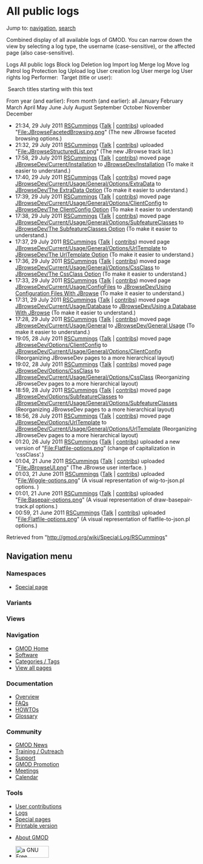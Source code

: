 <div id="mw-page-base" class="noprint">

</div>

<div id="mw-head-base" class="noprint">

</div>

<div id="content" class="mw-body" role="main">

<span id="top"></span>

<div id="mw-js-message" style="display:none;">

</div>



# <span dir="auto">All public logs</span>

<div id="bodyContent">

<div id="contentSub">

</div>

<div id="jump-to-nav" class="mw-jump">

Jump to: [navigation](#mw-navigation), [search](#p-search)

</div>

<div id="mw-content-text">

Combined display of all available logs of GMOD. You can narrow down the
view by selecting a log type, the username (case-sensitive), or the
affected page (also case-sensitive).

Logs All public logs Block log Deletion log Import log Merge log Move
log Patrol log Protection log Upload log User creation log User merge
log User rights log <span style="white-space: nowrap">Performer: </span>
<span style="white-space: nowrap">Target (title or user): </span>

 Search titles starting with this text

From year (and earlier): From month (and earlier): all January February
March April May June July August September October November December

- 21:34, 29 July 2011
  <a href="/wiki/User:RSCummings" class="mw-userlink"
  title="User:RSCummings">RSCummings</a>
  <span class="mw-usertoollinks">([Talk](/wiki/User_talk:RSCummings "User talk:RSCummings")
  \|
  [contribs](/wiki/Special:Contributions/RSCummings "Special:Contributions/RSCummings"))</span>
  uploaded
  "[File:JBrowseFacetedBrowsing.png](/wiki/File:JBrowseFacetedBrowsing.png "File:JBrowseFacetedBrowsing.png")"
  <span class="comment">(The new JBrowse faceted browsing
  options.)</span>
- 21:32, 29 July 2011
  <a href="/wiki/User:RSCummings" class="mw-userlink"
  title="User:RSCummings">RSCummings</a>
  <span class="mw-usertoollinks">([Talk](/wiki/User_talk:RSCummings "User talk:RSCummings")
  \|
  [contribs](/wiki/Special:Contributions/RSCummings "Special:Contributions/RSCummings"))</span>
  uploaded
  "[File:JBrowseStructuredList.png](/wiki/File:JBrowseStructuredList.png "File:JBrowseStructuredList.png")"
  <span class="comment">(The new JBrowse track list.)</span>
- 17:58, 29 July 2011
  <a href="/wiki/User:RSCummings" class="mw-userlink"
  title="User:RSCummings">RSCummings</a>
  <span class="mw-usertoollinks">([Talk](/wiki/User_talk:RSCummings "User talk:RSCummings")
  \|
  [contribs](/wiki/Special:Contributions/RSCummings "Special:Contributions/RSCummings"))</span>
  moved page <a
  href="/mediawiki/index.php?title=JBrowseDev/Current/Installation&amp;redirect=no"
  class="mw-redirect"
  title="JBrowseDev/Current/Installation">JBrowseDev/Current/Installation</a>
  to <a href="/wiki/JBrowseDev/Installation" class="mw-redirect"
  title="JBrowseDev/Installation">JBrowseDev/Installation</a>
  <span class="comment">(To make it easier to understand.)</span>
- 17:40, 29 July 2011
  <a href="/wiki/User:RSCummings" class="mw-userlink"
  title="User:RSCummings">RSCummings</a>
  <span class="mw-usertoollinks">([Talk](/wiki/User_talk:RSCummings "User talk:RSCummings")
  \|
  [contribs](/wiki/Special:Contributions/RSCummings "Special:Contributions/RSCummings"))</span>
  moved page <a
  href="/mediawiki/index.php?title=JBrowseDev/Current/Usage/General/Options/ExtraData&amp;redirect=no"
  class="mw-redirect"
  title="JBrowseDev/Current/Usage/General/Options/ExtraData">JBrowseDev/Current/Usage/General/Options/ExtraData</a>
  to [JBrowseDev/The ExtraData
  Option](/wiki/JBrowseDev/The_ExtraData_Option "JBrowseDev/The ExtraData Option")
  <span class="comment">(To make it easier to understand.)</span>
- 17:39, 29 July 2011
  <a href="/wiki/User:RSCummings" class="mw-userlink"
  title="User:RSCummings">RSCummings</a>
  <span class="mw-usertoollinks">([Talk](/wiki/User_talk:RSCummings "User talk:RSCummings")
  \|
  [contribs](/wiki/Special:Contributions/RSCummings "Special:Contributions/RSCummings"))</span>
  moved page <a
  href="/mediawiki/index.php?title=JBrowseDev/Current/Usage/General/Options/ClientConfig&amp;redirect=no"
  class="mw-redirect"
  title="JBrowseDev/Current/Usage/General/Options/ClientConfig">JBrowseDev/Current/Usage/General/Options/ClientConfig</a>
  to [JBrowseDev/The ClientConfig
  Option](/wiki/JBrowseDev/The_ClientConfig_Option "JBrowseDev/The ClientConfig Option")
  <span class="comment">(To make it easier to understand)</span>
- 17:38, 29 July 2011
  <a href="/wiki/User:RSCummings" class="mw-userlink"
  title="User:RSCummings">RSCummings</a>
  <span class="mw-usertoollinks">([Talk](/wiki/User_talk:RSCummings "User talk:RSCummings")
  \|
  [contribs](/wiki/Special:Contributions/RSCummings "Special:Contributions/RSCummings"))</span>
  moved page <a
  href="/mediawiki/index.php?title=JBrowseDev/Current/Usage/General/Options/SubfeatureClasses&amp;redirect=no"
  class="mw-redirect"
  title="JBrowseDev/Current/Usage/General/Options/SubfeatureClasses">JBrowseDev/Current/Usage/General/Options/SubfeatureClasses</a>
  to [JBrowseDev/The SubfeatureClasses
  Option](/wiki/JBrowseDev/The_SubfeatureClasses_Option "JBrowseDev/The SubfeatureClasses Option")
  <span class="comment">(To make it easier to understand.)</span>
- 17:37, 29 July 2011
  <a href="/wiki/User:RSCummings" class="mw-userlink"
  title="User:RSCummings">RSCummings</a>
  <span class="mw-usertoollinks">([Talk](/wiki/User_talk:RSCummings "User talk:RSCummings")
  \|
  [contribs](/wiki/Special:Contributions/RSCummings "Special:Contributions/RSCummings"))</span>
  moved page <a
  href="/mediawiki/index.php?title=JBrowseDev/Current/Usage/General/Options/UrlTemplate&amp;redirect=no"
  class="mw-redirect"
  title="JBrowseDev/Current/Usage/General/Options/UrlTemplate">JBrowseDev/Current/Usage/General/Options/UrlTemplate</a>
  to [JBrowseDev/The UrlTemplate
  Option](/wiki/JBrowseDev/The_UrlTemplate_Option "JBrowseDev/The UrlTemplate Option")
  <span class="comment">(To make it easier to understand.)</span>
- 17:36, 29 July 2011
  <a href="/wiki/User:RSCummings" class="mw-userlink"
  title="User:RSCummings">RSCummings</a>
  <span class="mw-usertoollinks">([Talk](/wiki/User_talk:RSCummings "User talk:RSCummings")
  \|
  [contribs](/wiki/Special:Contributions/RSCummings "Special:Contributions/RSCummings"))</span>
  moved page <a
  href="/mediawiki/index.php?title=JBrowseDev/Current/Usage/General/Options/CssClass&amp;redirect=no"
  class="mw-redirect"
  title="JBrowseDev/Current/Usage/General/Options/CssClass">JBrowseDev/Current/Usage/General/Options/CssClass</a>
  to [JBrowseDev/The CssClass
  Option](/wiki/JBrowseDev/The_CssClass_Option "JBrowseDev/The CssClass Option")
  <span class="comment">(To make it easier to understand.)</span>
- 17:33, 29 July 2011
  <a href="/wiki/User:RSCummings" class="mw-userlink"
  title="User:RSCummings">RSCummings</a>
  <span class="mw-usertoollinks">([Talk](/wiki/User_talk:RSCummings "User talk:RSCummings")
  \|
  [contribs](/wiki/Special:Contributions/RSCummings "Special:Contributions/RSCummings"))</span>
  moved page <a
  href="/mediawiki/index.php?title=JBrowseDev/Current/Usage/ConfigFiles&amp;redirect=no"
  class="mw-redirect"
  title="JBrowseDev/Current/Usage/ConfigFiles">JBrowseDev/Current/Usage/ConfigFiles</a>
  to <a href="/wiki/JBrowseDev/Using_Configuration_Files_With_JBrowse"
  class="mw-redirect"
  title="JBrowseDev/Using Configuration Files With JBrowse">JBrowseDev/Using
  Configuration Files With JBrowse</a> <span class="comment">(To make it
  easier to understand.)</span>
- 17:31, 29 July 2011
  <a href="/wiki/User:RSCummings" class="mw-userlink"
  title="User:RSCummings">RSCummings</a>
  <span class="mw-usertoollinks">([Talk](/wiki/User_talk:RSCummings "User talk:RSCummings")
  \|
  [contribs](/wiki/Special:Contributions/RSCummings "Special:Contributions/RSCummings"))</span>
  moved page <a
  href="/mediawiki/index.php?title=JBrowseDev/Current/Usage/Database&amp;redirect=no"
  class="mw-redirect"
  title="JBrowseDev/Current/Usage/Database">JBrowseDev/Current/Usage/Database</a>
  to <a href="/wiki/JBrowseDev/Using_a_Database_With_JBrowse"
  class="mw-redirect"
  title="JBrowseDev/Using a Database With JBrowse">JBrowseDev/Using a
  Database With JBrowse</a> <span class="comment">(To make it easier to
  understand.)</span>
- 17:28, 29 July 2011
  <a href="/wiki/User:RSCummings" class="mw-userlink"
  title="User:RSCummings">RSCummings</a>
  <span class="mw-usertoollinks">([Talk](/wiki/User_talk:RSCummings "User talk:RSCummings")
  \|
  [contribs](/wiki/Special:Contributions/RSCummings "Special:Contributions/RSCummings"))</span>
  moved page <a
  href="/mediawiki/index.php?title=JBrowseDev/Current/Usage/General&amp;redirect=no"
  class="mw-redirect"
  title="JBrowseDev/Current/Usage/General">JBrowseDev/Current/Usage/General</a>
  to <a href="/wiki/JBrowseDev/General_Usage" class="mw-redirect"
  title="JBrowseDev/General Usage">JBrowseDev/General Usage</a>
  <span class="comment">(To make it easier to understand.)</span>
- 19:05, 28 July 2011
  <a href="/wiki/User:RSCummings" class="mw-userlink"
  title="User:RSCummings">RSCummings</a>
  <span class="mw-usertoollinks">([Talk](/wiki/User_talk:RSCummings "User talk:RSCummings")
  \|
  [contribs](/wiki/Special:Contributions/RSCummings "Special:Contributions/RSCummings"))</span>
  moved page <a
  href="/mediawiki/index.php?title=JBrowseDev/Options/ClientConfig&amp;redirect=no"
  class="mw-redirect"
  title="JBrowseDev/Options/ClientConfig">JBrowseDev/Options/ClientConfig</a>
  to
  <a href="/wiki/JBrowseDev/Current/Usage/General/Options/ClientConfig"
  class="mw-redirect"
  title="JBrowseDev/Current/Usage/General/Options/ClientConfig">JBrowseDev/Current/Usage/General/Options/ClientConfig</a>
  <span class="comment">(Reorganizing JBrowseDev pages to a more
  hierarchical layout)</span>
- 19:02, 28 July 2011
  <a href="/wiki/User:RSCummings" class="mw-userlink"
  title="User:RSCummings">RSCummings</a>
  <span class="mw-usertoollinks">([Talk](/wiki/User_talk:RSCummings "User talk:RSCummings")
  \|
  [contribs](/wiki/Special:Contributions/RSCummings "Special:Contributions/RSCummings"))</span>
  moved page <a
  href="/mediawiki/index.php?title=JBrowseDev/Options/CssClass&amp;redirect=no"
  class="mw-redirect"
  title="JBrowseDev/Options/CssClass">JBrowseDev/Options/CssClass</a> to
  <a href="/wiki/JBrowseDev/Current/Usage/General/Options/CssClass"
  class="mw-redirect"
  title="JBrowseDev/Current/Usage/General/Options/CssClass">JBrowseDev/Current/Usage/General/Options/CssClass</a>
  <span class="comment">(Reorganizing JBrowseDev pages to a more
  hierarchical layout)</span>
- 18:59, 28 July 2011
  <a href="/wiki/User:RSCummings" class="mw-userlink"
  title="User:RSCummings">RSCummings</a>
  <span class="mw-usertoollinks">([Talk](/wiki/User_talk:RSCummings "User talk:RSCummings")
  \|
  [contribs](/wiki/Special:Contributions/RSCummings "Special:Contributions/RSCummings"))</span>
  moved page <a
  href="/mediawiki/index.php?title=JBrowseDev/Options/SubfeatureClasses&amp;redirect=no"
  class="mw-redirect"
  title="JBrowseDev/Options/SubfeatureClasses">JBrowseDev/Options/SubfeatureClasses</a>
  to <a
  href="/wiki/JBrowseDev/Current/Usage/General/Options/SubfeatureClasses"
  class="mw-redirect"
  title="JBrowseDev/Current/Usage/General/Options/SubfeatureClasses">JBrowseDev/Current/Usage/General/Options/SubfeatureClasses</a>
  <span class="comment">(Reorganizing JBrowseDev pages to a more
  hierarchical layout)</span>
- 18:56, 28 July 2011
  <a href="/wiki/User:RSCummings" class="mw-userlink"
  title="User:RSCummings">RSCummings</a>
  <span class="mw-usertoollinks">([Talk](/wiki/User_talk:RSCummings "User talk:RSCummings")
  \|
  [contribs](/wiki/Special:Contributions/RSCummings "Special:Contributions/RSCummings"))</span>
  moved page <a
  href="/mediawiki/index.php?title=JBrowseDev/Options/UrlTemplate&amp;redirect=no"
  class="mw-redirect"
  title="JBrowseDev/Options/UrlTemplate">JBrowseDev/Options/UrlTemplate</a>
  to
  <a href="/wiki/JBrowseDev/Current/Usage/General/Options/UrlTemplate"
  class="mw-redirect"
  title="JBrowseDev/Current/Usage/General/Options/UrlTemplate">JBrowseDev/Current/Usage/General/Options/UrlTemplate</a>
  <span class="comment">(Reorganizing JBrowseDev pages to a more
  hierarchical layout)</span>
- 01:20, 26 July 2011
  <a href="/wiki/User:RSCummings" class="mw-userlink"
  title="User:RSCummings">RSCummings</a>
  <span class="mw-usertoollinks">([Talk](/wiki/User_talk:RSCummings "User talk:RSCummings")
  \|
  [contribs](/wiki/Special:Contributions/RSCummings "Special:Contributions/RSCummings"))</span>
  uploaded a new version of
  "[File:Flatfile-options.png](/wiki/File:Flatfile-options.png "File:Flatfile-options.png")"
  <span class="comment">(change of capitalization in 'cssClass'.)</span>
- 01:04, 21 June 2011
  <a href="/wiki/User:RSCummings" class="mw-userlink"
  title="User:RSCummings">RSCummings</a>
  <span class="mw-usertoollinks">([Talk](/wiki/User_talk:RSCummings "User talk:RSCummings")
  \|
  [contribs](/wiki/Special:Contributions/RSCummings "Special:Contributions/RSCummings"))</span>
  uploaded
  "[File:JBrowseUI.png](/wiki/File:JBrowseUI.png "File:JBrowseUI.png")"
  <span class="comment">(The JBrowse user interface. )</span>
- 01:03, 21 June 2011
  <a href="/wiki/User:RSCummings" class="mw-userlink"
  title="User:RSCummings">RSCummings</a>
  <span class="mw-usertoollinks">([Talk](/wiki/User_talk:RSCummings "User talk:RSCummings")
  \|
  [contribs](/wiki/Special:Contributions/RSCummings "Special:Contributions/RSCummings"))</span>
  uploaded
  "[File:Wiggle-options.png](/wiki/File:Wiggle-options.png "File:Wiggle-options.png")"
  <span class="comment">(A visual representation of wig-to-json.pl
  options. )</span>
- 01:01, 21 June 2011
  <a href="/wiki/User:RSCummings" class="mw-userlink"
  title="User:RSCummings">RSCummings</a>
  <span class="mw-usertoollinks">([Talk](/wiki/User_talk:RSCummings "User talk:RSCummings")
  \|
  [contribs](/wiki/Special:Contributions/RSCummings "Special:Contributions/RSCummings"))</span>
  uploaded
  "[File:Basepair-options.png](/wiki/File:Basepair-options.png "File:Basepair-options.png")"
  <span class="comment">(A visual representation of
  draw-basepair-track.pl options.)</span>
- 00:59, 21 June 2011
  <a href="/wiki/User:RSCummings" class="mw-userlink"
  title="User:RSCummings">RSCummings</a>
  <span class="mw-usertoollinks">([Talk](/wiki/User_talk:RSCummings "User talk:RSCummings")
  \|
  [contribs](/wiki/Special:Contributions/RSCummings "Special:Contributions/RSCummings"))</span>
  uploaded
  "[File:Flatfile-options.png](/wiki/File:Flatfile-options.png "File:Flatfile-options.png")"
  <span class="comment">(A visual representation of flatfile-to-json.pl
  options.)</span>

</div>

<div class="printfooter">

Retrieved from "<http://gmod.org/wiki/Special:Log/RSCummings>"

</div>

<div id="catlinks" class="catlinks catlinks-allhidden">

</div>

<div class="visualClear">

</div>

</div>

</div>

<div id="mw-navigation">

## Navigation menu

<div id="mw-head">



<div id="left-navigation">

<div id="p-namespaces" class="vectorTabs" role="navigation"
aria-labelledby="p-namespaces-label">

### Namespaces

- <span id="ca-nstab-special">[Special
  page](/wiki/Special:Log/RSCummings "This is a special page, you cannot edit the page itself")</span>

</div>

<div id="p-variants" class="vectorMenu emptyPortlet" role="navigation"
aria-labelledby="p-variants-label">

### 

### Variants[](#)

<div class="menu">

</div>

</div>

</div>

<div id="right-navigation">

<div id="p-views" class="vectorTabs emptyPortlet" role="navigation"
aria-labelledby="p-views-label">

### Views

</div>



</div>



</div>

</div>

</div>

<div id="mw-panel">

<div id="p-logo" role="banner">

<a href="/wiki/Main_Page"
style="background-image: url(http://gmod.org/images/GMOD-cogs.png);"
title="Visit the main page"></a>

</div>

<div id="p-Navigation" class="portal" role="navigation"
aria-labelledby="p-Navigation-label">

### Navigation

<div class="body">

- <span id="n-GMOD-Home">[GMOD Home](/wiki/Main_Page)</span>
- <span id="n-Software">[Software](/wiki/GMOD_Components)</span>
- <span id="n-Categories-.2F-Tags">[Categories /
  Tags](/wiki/Categories)</span>
- <span id="n-View-all-pages">[View all
  pages](/wiki/Special:AllPages)</span>

</div>

</div>

<div id="p-Documentation" class="portal" role="navigation"
aria-labelledby="p-Documentation-label">

### Documentation

<div class="body">

- <span id="n-Overview">[Overview](/wiki/Overview)</span>
- <span id="n-FAQs">[FAQs](/wiki/Category:FAQ)</span>
- <span id="n-HOWTOs">[HOWTOs](/wiki/Category:HOWTO)</span>
- <span id="n-Glossary">[Glossary](/wiki/Glossary)</span>

</div>

</div>

<div id="p-Community" class="portal" role="navigation"
aria-labelledby="p-Community-label">

### Community

<div class="body">

- <span id="n-GMOD-News">[GMOD News](/wiki/GMOD_News)</span>
- <span id="n-Training-.2F-Outreach">[Training /
  Outreach](/wiki/Training_and_Outreach)</span>
- <span id="n-Support">[Support](/wiki/Support)</span>
- <span id="n-GMOD-Promotion">[GMOD
  Promotion](/wiki/GMOD_Promotion)</span>
- <span id="n-Meetings">[Meetings](/wiki/Meetings)</span>
- <span id="n-Calendar">[Calendar](/wiki/Calendar)</span>

</div>

</div>

<div id="p-tb" class="portal" role="navigation"
aria-labelledby="p-tb-label">

### Tools

<div class="body">

- <span id="t-contributions">[User
  contributions](/wiki/Special:Contributions/RSCummings "A list of contributions of this user")</span>
- <span id="t-log">[Logs](/wiki/Special:Log/RSCummings)</span>
- <span id="t-specialpages"><a href="/wiki/Special:SpecialPages" accesskey="q"
  title="A list of all special pages [q]">Special pages</a></span>
- <span id="t-print"><a
  href="/mediawiki/index.php?title=Special:Log/RSCummings&amp;printable=yes"
  rel="alternate" accesskey="p"
  title="Printable version of this page [p]">Printable version</a></span>

</div>

</div>

</div>

</div>

<div id="footer" role="contentinfo">

- <span id="footer-places-about">[About
  GMOD](/wiki/GMOD:About "GMOD:About")</span>

<!-- -->

- <span id="footer-copyrightico">[<img src="http://www.gnu.org/graphics/gfdl-logo-small.png" width="88"
  height="31" alt="a GNU Free Documentation License" />](http://www.gnu.org/licenses/fdl-1.3.html)</span>




</div>
